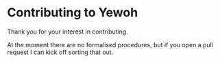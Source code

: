 # Contributing to Yewoh

Thank you for your interest in contributing.

At the moment there are no formalised procedures, but if you open a pull request
I can kick off sorting that out.
